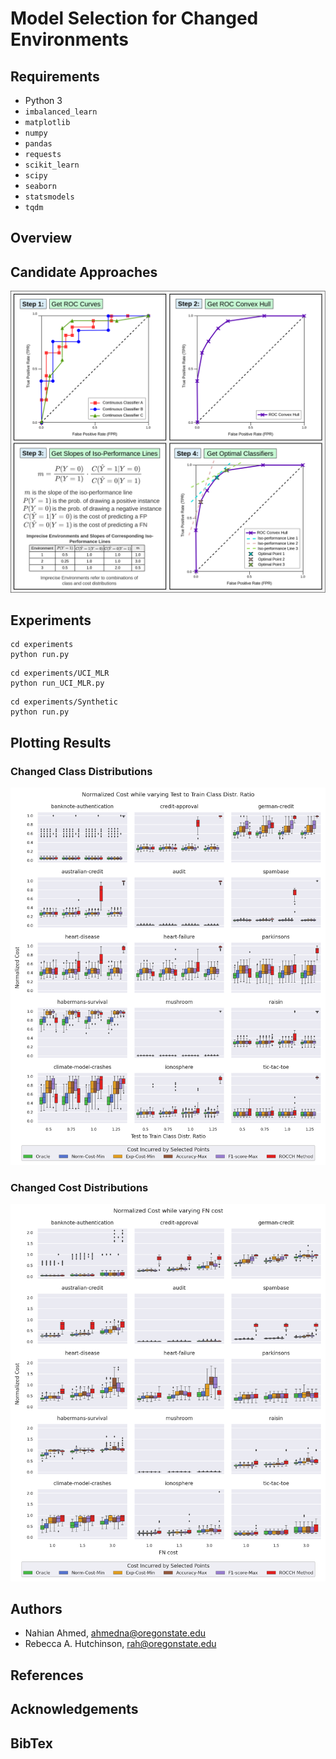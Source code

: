 # Model Selection for Changed Environments


## Requirements

* Python 3
* `imbalanced_learn`
* `matplotlib`
* `numpy`
* `pandas`
* `requests`
* `scikit_learn`
* `scipy`
* `seaborn`
* `statsmodels`
* `tqdm`

## Overview


## Candidate Approaches


<img src="figures/rocch_method.png"  width="600">

## Experiments

```
cd experiments
python run.py
```


```
cd experiments/UCI_MLR
python run_UCI_MLR.py
```

```
cd experiments/Synthetic
python run.py
```

## Plotting Results

### Changed Class Distributions
<img src="figures/UCI_norm_cost_os=rnd_us=rnd_test2train_repeats=30_train=0.4_test=0.4_fnc=1.0.png"  width="600">

### Changed Cost Distributions
<img src="figures/UCI_norm_cost_os=rnd_us=rnd_fncost_repeats=30_train=0.4_test=0.4_test2train=1.0.png"  width="600">


## Authors

* Nahian Ahmed, <ahmedna@oregonstate.edu>
* Rebecca A. Hutchinson, <rah@oregonstate.edu>

## References

## Acknowledgements


## BibTex
